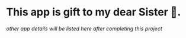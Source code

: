 # This app is gift to my dear Sister 🥰.

_other app details will be listed here after completing this project_

